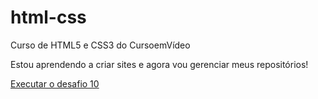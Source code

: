 # html-css
 Curso de HTML5 e CSS3 do CursoemVídeo

Estou aprendendo a criar sites e agora vou gerenciar meus repositórios!

<a href="https://joaodoprado.github.io/html-css/desafios/d010-2/index.html"> Executar o desafio 10 </a>